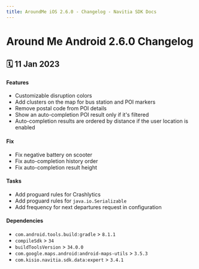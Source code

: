 ```yaml
---
title: AroundMe iOS 2.6.0 - Changelog - Navitia SDK Docs
---
```


# Around Me Android 2.6.0 Changelog

<h2>🗓 11 Jan 2023</h2>

#### Features
- Customizable disruption colors
- Add clusters on the map for bus station and POI markers
- Remove postal code from POI details
- Show an auto-completion POI result only if it's filtered
- Auto-completion results are ordered by distance if the user location is enabled

#### Fix
- Fix negative battery on scooter
- Fix auto-completion history order
- Fix auto-completion result height

#### Tasks
- Add proguard rules for Crashlytics
- Add proguard rules for `java.io.Serializable`
- Add frequency for next departures request in configuration

#### Dependencies
- `com.android.tools.build:gradle` > `8.1.1`
- `compileSdk` > `34`
- `buildToolsVersion` > `34.0.0`
- `com.google.maps.android:android-maps-utils` > `3.5.3`
- `com.kisio.navitia.sdk.data:expert` > `3.4.1`
